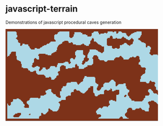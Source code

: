 # javascript-terrain
Demonstrations of javascript procedural caves generation

![Screenshot](caves.png)
